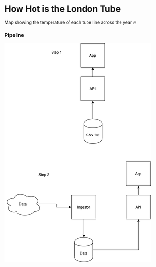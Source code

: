 # How Hot is the London Tube

Map showing the temperature of each tube line across the year 🔥 


### Pipeline

![Pipeline](./tube-temperatures-pipeline.png)
